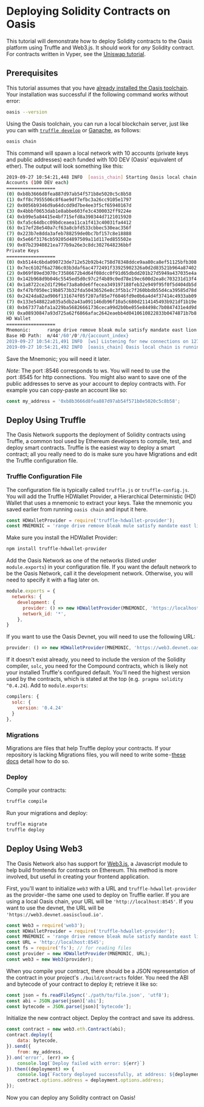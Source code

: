 # Deploying Solidity Contracts on Oasis 

This tutorial will demonstrate how to deploy Solidity contracts to the Oasis platform using Truffle and Web3.js. It should work for _any_ Solidity contract.
For contracts written in Vyper, see the [Uniswap tutorial](./deploy-vyper.md).

## Prerequisites

This tutorial assumes that you have [already installed the Oasis toolchain](https://docs.oasis.dev/quickstart.html#install-the-oasis-toolchain). Your installation was successful if the following command works without error:

```bash
oasis --version
```

Using the Oasis toolchain, you can run a local blockchain server, just like you can with [`truffle develop`](https://www.trufflesuite.com/docs/truffle/getting-started/using-truffle-develop-and-the-console) or [Ganache](https://github.com/trufflesuite/ganache-cli), as follows:

```bash
oasis chain
```

This command will spawn a local network with 10 accounts (private keys and public addresses) each funded with 100 DEV (Oasis' equivalent of ether). The output will look something like this:

```bash
2019-09-27 10:54:21,448 INFO  [oasis_chain] Starting Oasis local chain
Accounts (100 DEV each)
==================
(0) 0xb8b3666d8fea887d97ab54f571b8e5020c5c8b58
(1) 0xff8c7955506c8f6ae9df7efbc3a26cc9105e1797
(2) 0x0056b9346d9a64dcdd9d7be4ee3f5cf65940167d
(3) 0x4bbbf0653dab1e8abbe603fe3c4300032ff9224e
(4) 0xb99e5a84415e4bf715efd8a390344d7121015920
(5) 0xfa5c64dbcc09bdceaea11ca1f413c40031fa4412
(6) 0x17ef28e540a7cf63a8cbfd533cbbec530eac356f
(7) 0x223b7e8dda3afeb788259de0bc7bf157c8e18888
(8) 0x5e66f3176cb59205d4897509a11d117ed855502e
(9) 0x07b23940821ea777b9a26e3c8dc3027648236bbf
Private Keys
==================
(0) 0xb5144c6bda090723de712e52b92b4c758d78348ddce9aa80ca8ef51125bfb308
(1) 0x7ec6102f6a2786c03b3daf6ac4772491f33925902326a0d2d83521b964a87402
(2) 0x069f89ed3070c73586672b4d64f08dcc0f91d65dbdd201b27d5949a437035e4a
(3) 0x142b968d9b046c5545ed5d0c97c2f4b89c0ed78e19ec600d2ea8c703231d13f4
(4) 0x1a8722ce2d1f296e73a8a0de6ffecea349197188feb32e949f95f0f5d404db5d
(5) 0xf47bf050ec19b8573b32fda50436526e8c3f5b1c7f260bbdb55d4ca39585d78d
(6) 0x2424da82ad906f131674f05f207af85e7f6046fd9e0b6a4d4f37414c4933ab09
(7) 0x133e548822a035a5db2a43a091146db96f10a5c680d2114145493b921df1b19e
(8) 0xb67377abfa1a229ba56826661736ceca99d2b0be055e84498c7b0847431e4d9d
(9) 0xa08930847a93d725a62f6866afac2642eaebb4d0410610822833b0474871b7b8
HD Wallet
==================
Mnemonic:      range drive remove bleak mule satisfy mandate east lion minimum unfold ready
Base HD Path:  m/44'/60'/0'/0/{account_index}
2019-09-27 10:54:21,491 INFO  [ws] Listening for new connections on 127.0.0.1:8546.
2019-09-27 10:54:21,492 INFO  [oasis_chain] Oasis local chain is running
```

Save the Mnemonic; you will need it later. 

_Note_: The port :8546 corresponds to ws. You will need to use the port :8545 for http connections. 
You might also want to save one of the public addresses to serve as your account to deploy contracts with. For example you can copy-paste an account like so:

```js
const my_address = '0xb8b3666d8fea887d97ab54f571b8e5020c5c8b58';
```

## Deploy Using Truffle

The Oasis Network supports the deployment of Solidity contracts using Truffle, a common tool used by Ethereum developers to compile, test, and deploy smart contracts.
Truffle is the easiest way to deploy a smart contract; all you really need to do is make sure you have Migrations and edit the Truffle configuration file.

### Truffle Configuration File

The configuration file is typically called `truffle.js` or `truffle-config.js`. You will add the Truffle HDWallet Provider, a Hierarchical Deterministic (HD) Wallet that uses a mnemonic to extract your keys.
Take the mnemonic you saved earlier from running `oasis chain` and input it here.

```js
const HDWalletProvider = require('truffle-hdwallet-provider');
const MNEMONIC = 'range drive remove bleak mule satisfy mandate east lion minimum unfold ready';
```
Make sure you install the HDWallet Provider:

```bash
npm install truffle-hdwallet-provider
```

Add the Oasis Network as one of the networks (listed under `module.exports`) in your configuration file.
If you want the default network to be the Oasis Network, call it the development network.
Otherwise, you will need to specify it with a flag later on.

```js
module.exports = {
  networks: {
    development: {
      provider: () => new HDWalletProvider(MNEMONIC, 'https://localhost:8545'),
      network_id: '*',
    },
}
```

If you want to use the Oasis Devnet, you will need to use the following URL:

```js
provider: () => new HDWalletProvider(MNEMONIC, 'https://web3.devnet.oasiscloud.io')
```

If it doesn't exist already, you need to include the version of the Solidity compiler, `solc`, you need for the Compound contracts, which is likely not your installed Truffle's configured default.
You'll need the highest version used by the contracts, which is stated at the top (e.g.` pragma solidity ^0.4.24`). Add to `module.exports`:

```js
compilers: {
  solc: {
    version: '0.4.24'
  }
},
```

### Migrations

Migrations are files that help Truffle deploy your contracts.
If your repository is lacking Migrations files, you will need to write some - [these docs](https://www.trufflesuite.com/docs/truffle/getting-started/running-migrations) detail how to do so.

### Deploy

Compile your contracts:

```bash
truffle compile
```
Run your migrations and deploy:

```bash
truffle migrate
truffle deploy
```

## Deploy Using Web3

The Oasis Network also has support for [Web3.js](https://web3js.readthedocs.io/en/v1.2.0/getting-started.html), a Javascript module to help build frontends for contracts on Ethereum. This method is more involved, but useful in creating your frontend application.

First, you'll want to initialize `web3` with a URL and `truffle-hdwallet-provider` as the provider - the same one used to deploy on Truffle earlier.
If you are using a local Oasis chain, your URL will be `'http://localhost:8545'`.
If you want to use the devnet, the URL will be `'https://web3.devnet.oasiscloud.io'`.

```js
const Web3 = require('web3');
const HDWalletProvider = require('truffle-hdwallet-provider');
const MNEMONIC = 'range drive remove bleak mule satisfy mandate east lion minimum unfold ready';
const URL = 'http://localhost:8545';
const fs = require('fs'); // for reading files
const provider = new HDWalletProvider(MNEMONIC, URL);
const web3 = new Web3(provider);
```

When you compile your contract, there should be a JSON representation of the contract in your project's `./build/contracts` folder.
You need the ABI and bytecode of your contract to deploy it; retrieve it like so:

```js
const json = fs.readFileSync('./path/to/file.json', 'utf8');
const abi = JSON.parse(json)['abi'];
const bytecode = JSON.parse(json)['bytecode'];
```

Initialize the new contract object. Deploy the contract and save its address.

```js
const contract = new web3.eth.Contract(abi);
contract.deploy({
    data: bytecode,
}).send({
    from: my_address,
}).on('error', (err) => {
    console.log(`Deploy failed with error: ${err}`)
}).then((deployment) => {
    console.log(`Factory deployed successfully, at address: ${deployment.options.address}`);
    contract.options.address = deployment.options.address;
});
```

Now you can deploy any Solidity contract on Oasis!

